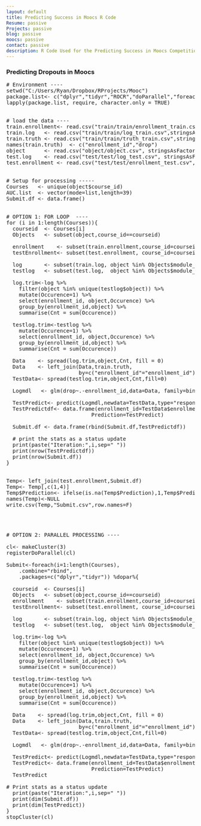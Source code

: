 ```yaml
---
layout: default
title: Predicting Success in Moocs R Code
Resume: passive
Projects: passive
blog: passive
moocs: passive
contact: passive
description: R Code Used for the Predicting Success in Moocs Competition
---
```


### Predicting Dropouts in Moocs  
  
<pre>
# Environment ----
setwd("C:/Users/Ryan/Dropbox/RProjects/Mooc")
package.list<- c("dplyr","tidyr","ROCR","doParallel","foreach","ggplot","caTools")
lapply(package.list, require, character.only = TRUE)


# load the data ----
train.enrollment<- read.csv("train/train/enrollment_train.csv",stringsAsFactors=F)
train.log	<- read.csv("train/train/log_train.csv",stringsAsFactors=F)
train.truth	<- read.csv("train/train/truth_train.csv",stringsAsFactors=F,header=F)
names(train.truth)	<- c("enrollment_id","drop")
object		<- read.csv("object/object.csv", stringsAsFactors=F)
test.log	<- read.csv("test/test/log_test.csv", stringsAsFactors=F)
test.enrollment <- read.csv("test/test/enrollment_test.csv",stringsAsFactors=F)


# Setup for processing -----
Courses   <- unique(object$course_id)
AUC.list  <- vector(mode=list,length=39)
Submit.df <- data.frame()


# OPTION 1: FOR LOOP  ----
for (i in 1:length(Courses)){
  courseid  <- Courses[i]
  Objects   <- subset(object,course_id==courseid)
  
  enrollment    <- subset(train.enrollment,course_id=courseid)
  testEnrollment<- subset(test.enrollment, course_id=courseid)
  
  log       <- subset(train.log, object %in% Objects$module_id)
  testlog   <- subset(test.log,  object %in% Objects$module_id)
  
  log.trim<-log %>%
    filter(object %in% unique(testlog$object)) %>%
    mutate(Occurence=1) %>%
    select(enrollment_id, object,Occurence) %>%
    group_by(enrollment_id,object) %>%
    summarise(Cnt = sum(Occurence))
  
  testlog.trim<-testlog %>%
    mutate(Occurence=1) %>%
    select(enrollment_id, object,Occurence) %>%
    group_by(enrollment_id,object) %>%
    summarise(Cnt = sum(Occurence))
  
  Data    <- spread(log.trim,object,Cnt, fill = 0)
  Data    <- left_join(Data,train.truth, 
                       by=c("enrollment_id"="enrollment_id"))
  TestData<- spread(testlog.trim,object,Cnt,fill=0)
  
  Logmdl   <- glm(drop~.-enrollment_id,data=Data, family=binomial)

  TestPredict<- predict(Logmdl,newdata=TestData,type="response")
  TestPredictdf<- data.frame(enrollment_id=TestData$enrollment_id,
                           Prediction=TestPredict)
  
  Submit.df <- data.frame(rbind(Submit.df,TestPredictdf))
  
  # print the stats as a status update
  print(paste("Iteration:",i,sep=" "))
  print(nrow(TestPredictdf))
  print(nrow(Submit.df))
}


Temp<- left_join(test.enrollment,Submit.df)
Temp<- Temp[,c(1,4)]
Temp$Prediction<- ifelse(is.na(Temp$Prediction),1,Temp$Prediction)
names(Temp)<-NULL
write.csv(Temp,"Submit.csv",row.names=F)




# OPTION 2: PARALLEL PROCESSING ----

cl<- makeCluster(3)
registerDoParallel(cl)

Submit<-foreach(i=1:length(Courses), 
	.combine="rbind",
	.packages=c("dplyr","tidyr")) %dopar%{
	
  courseid  <- Courses[i]
  Objects   <- subset(object,course_id==courseid)
  enrollment    <- subset(train.enrollment,course_id=courseid)
  testEnrollment<- subset(test.enrollment, course_id=courseid)
  
  log       <- subset(train.log, object %in% Objects$module_id)
  testlog   <- subset(test.log,  object %in% Objects$module_id)
  
  log.trim<-log %>%
    filter(object %in% unique(testlog$object)) %>%
    mutate(Occurence=1) %>%
    select(enrollment_id, object,Occurence) %>%
    group_by(enrollment_id,object) %>%
    summarise(Cnt = sum(Occurence))
  
  testlog.trim<-testlog %>%
    mutate(Occurence=1) %>%
    select(enrollment_id, object,Occurence) %>%
    group_by(enrollment_id,object) %>%
    summarise(Cnt = sum(Occurence))
  
  Data    <- spread(log.trim,object,Cnt, fill = 0)
  Data    <- left_join(Data,train.truth, 
                       by=c("enrollment_id"="enrollment_id"))
  TestData<- spread(testlog.trim,object,Cnt,fill=0)
  
  Logmdl   <- glm(drop~.-enrollment_id,data=Data, family=binomial)
  
  TestPredict<- predict(Logmdl,newdata=TestData,type="response")
  TestPredict<- data.frame(enrollment_id=TestData$enrollment_id,
                           Prediction=TestPredict)
  TestPredict

# Print stats as a status update
  print(paste("Iteration:",i,sep=" "))
  print(dim(Submit.df))
  print(dim(TestPredict))
}
stopCluster(cl)
</pre>

